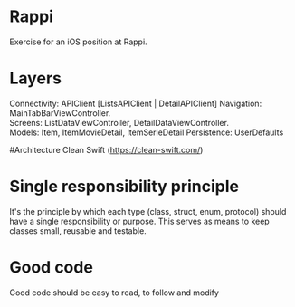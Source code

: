 # Rappi
Exercise for an iOS position at Rappi.

# Layers
Connectivity: APIClient  [ListsAPIClient | DetailAPIClient]
Navigation: MainTabBarViewController.  
Screens: ListDataViewController, DetailDataViewController.  
Models: Item, ItemMovieDetail, ItemSerieDetail
Persistence: UserDefaults

#Architecture
Clean Swift (https://clean-swift.com/)

# Single responsibility principle
It's the principle by which each type (class, struct, enum, protocol) should have a single responsibility or purpose. This serves as means to keep classes small, reusable and testable.

# Good code
Good code should be easy to read, to follow and modify